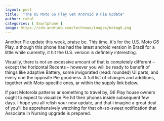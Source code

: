 ```yaml
---
layout: post
title:  "The US Moto G6 Play Get Android 9 Pie Update"
author: rahul
categories: [ Smartphone ]
image: https://cdn.andrimo.com/technews/images/motog6.png
---
```

Another Pie update this week, praise be. This time, it's for the U.S. Moto G6 Play. although this phone has had the latest android version in Brazil for a little while currently, it hit the U.S. version is defintely interesting.

Visually, there is not an excessive amount of that is completely different – except the horizontal Recents – however you will be ready to benefit of things like adaptive  Battery, some invigorated (read: rounded) UI parts, and every one the opposite Pie goodness. A full list of changes and additions, together with Moto-specific ones, ar within the supply link below.

If past Motorola patterns ar something to travel by, G6 Play house owners ought to expect to visualize Pie hit their phones inside subsequent few days. I hope you all relish your new update, and that i imagine a great deal of you'll be apprehensively watching for that oh-so-sweet notification that Associate in Nursing upgrade is prepared.
